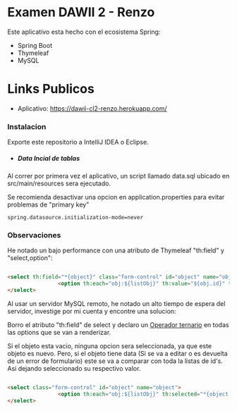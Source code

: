 # Examen DAWII 2 - Renzo

Este aplicativo esta hecho con el ecosistema Spring:

- Spring Boot
- Thymeleaf
- MySQL

# Links Publicos

  - Aplicativo: https://dawii-cl2-renzo.herokuapp.com/

### Instalacion

Exporte este repositorio a IntelliJ IDEA o Eclipse.

- ##### Data Incial de tablas

Al correr por primera vez el aplicativo, un script llamado data.sql ubicado en src/main/resources sera ejecutado.

Se recomienda desactivar una opcion en application.properties para evitar problemas de "primary key" 

```properties
spring.datasource.initialization-mode=never
```

### Observaciones

He notado un bajo performance con una atributo de Thymeleaf "th:field" y "select,option":

``` html

<select th:field="*{object}" class="form-control" id="object" name="object">
                <option th:each="obj:${listObj}" th:value="${obj.id}" th:text="${obj.nombre}"/>
</select>

```

Al usar un servidor MySQL remoto, he notado un alto tiempo de espera del servidor, investige por mi cuenta y encontre una solucion:

Borro el atributo "th:field" de select y declaro un [Operador ternario](https://es.wikipedia.org/wiki/Operador_ternario) en todas las options que se van a renderizar.

Si el objeto esta vacio, ninguna opcion sera seleccionada, ya que este objeto es nuevo. Pero, si el objeto tiene data (Si se va a editar o es devuelta de un error de formulario) este se va a comparar con toda la listas de id's. Asi dejando seleccionado su respectivo valor.

``` html

<select class="form-control" id="object" name="object">
                <option th:each="obj:${listObj}" th:selected="*{object != null} ? *{object.id} == ${obj.id} : false" th:value="${obj.id}" th:text="${obj.nombre}"/>
</select>

```
